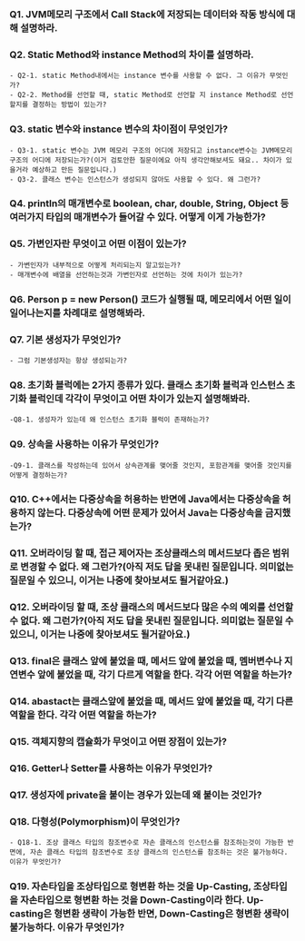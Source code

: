 ### Q1. JVM메모리 구조에서 Call Stack에 저장되는 데이터와 작동 방식에 대해 설명하라.

### Q2. Static Method와 instance Method의 차이를 설명하라.
    - Q2-1. static Method내에서는 instance 변수를 사용할 수 없다. 그 이유가 무엇인가?
    - Q2-2. Method를 선언할 때, static Method로 선언할 지 instance Method로 선언할지를 결정하는 방법이 있는가?
    
### Q3. static 변수와 instance 변수의 차이점이 무엇인가?
    - Q3-1. static 변수는 JVM 메모리 구조의 어디에 저장되고 instance변수는 JVM메모리 구조의 어디에 저장되는가?(이거 검토안한 질문이에요 아직 생각안해보셔도 돼요.. 차이가 있을거라 예상하고 만든 질문입니다.)
    - Q3-2. 클래스 변수는 인스턴스가 생성되지 않아도 사용할 수 있다. 왜 그런가?

### Q4. println의 매개변수로 boolean, char, double, String, Object 등 여러가지 타입의 매개변수가 들어갈 수 있다. 어떻게 이게 가능한가?


### Q5. 가변인자란 무엇이고 어떤 이점이 있는가?
    - 가변인자가 내부적으로 어떻게 처리되는지 알고있는가?
    - 매개변수에 배열을 선언하는것과 가변인자로 선언하는 것에 차이가 있는가?

### Q6. Person p = new Person() 코드가 실행될 때, 메모리에서 어떤 일이 일어나는지를 차례대로 설명해봐라.

### Q7. 기본 생성자가 무엇인가?
    - 그럼 기본생성자는 항상 생성되는가?


### Q8. 초기화 블럭에는 2가지 종류가 있다. 클래스 초기화 블럭과 인스턴스 초기화 블럭인데 각각이 무엇이고 어떤 차이가 있는지 설명해봐라.
    -Q8-1. 생성자가 있는데 왜 인스턴스 초기화 블럭이 존재하는가?

### Q9. 상속을 사용하는 이유가 무엇인가?
    -Q9-1. 클래스를 작성하는데 있어서 상속관계를 맺어줄 것인지, 포함관계를 맺어줄 것인지를 어떻게 결정하는가?

### Q10. C++에서는 다중상속을 허용하는 반면에 Java에서는 다중상속을 허용하지 않는다. 다중상속에 어떤 문제가 있어서 Java는 다중상속을 금지했는가?

### Q11. 오버라이딩 할 때, 접근 제어자는 조상클래스의 메서드보다 좁은 범위로 변경할 수 없다. 왜 그런가?(아직 저도 답을 못내린 질문입니다. 의미없는 질문일 수 있으니, 이거는 나중에 찾아보셔도 될거같아요.)

### Q12. 오버라이딩 할 때, 조상 클래스의 메서드보다 많은 수의 예외를 선언할 수 없다. 왜 그런가?(아직 저도 답을 못내린 질문입니다. 의미없는 질문일 수 있으니, 이거는 나중에 찾아보셔도 될거같아요.)

### Q13. final은 클래스 앞에 붙었을 때, 메서드 앞에 붙었을 때, 멤버변수나 지연변수 앞에 붙었을 때, 각기 다르게 역할을 한다. 각각 어떤 역할을 하는가?

### Q14. abastact는 클래스앞에 붙었을 때, 메서드 앞에 붙었을 때, 각기 다른 역할을 한다. 각각 어떤 역할을 하는가?

### Q15. 객체지향의 캡슐화가 무엇이고 어떤 장점이 있는가?

### Q16. Getter나 Setter를 사용하는 이유가 무엇인가?

### Q17. 생성자에 private을 붙이는 경우가 있는데 왜 붙이는 것인가?

### Q18. 다형성(Polymorphism)이 무엇인가?
    - Q18-1. 조상 클래스 타입의 참조변수로 자손 클래스의 인스턴스를 참조하는것이 가능한 반면에, 자손 클래스 타입의 참조변수로 조상 클래스의 인스턴스를 참조하는 것은 불가능하다. 이유가 무엇인가?

### Q19. 자손타입을 조상타입으로 형변환 하는 것을 Up-Casting, 조상타입을 자손타입으로 형변환 하는 것을 Down-Casting이라 한다. Up-casting은 형변환 생략이 가능한 반면, Down-Casting은 형변환 생략이 불가능하다. 이유가 무엇인가?
